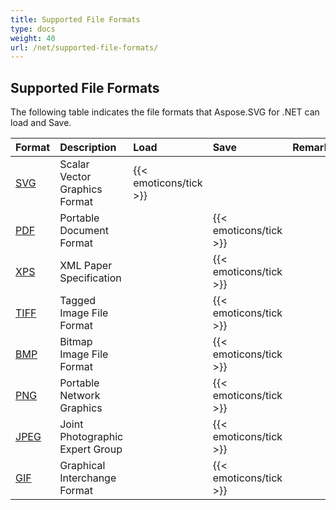 ```yaml
---
title: Supported File Formats
type: docs
weight: 40
url: /net/supported-file-formats/
---
```


## **Supported File Formats**

The following table indicates the file formats that Aspose.SVG for .NET can load and Save.

|**Format**|**Description**|**Load**|**Save**|**Remarks**|
| :- | :- | :- | :- | :- |
|[SVG](https://docs.fileformat.com/page-description-language/svg/)|Scalar Vector Graphics Format|{{< emoticons/tick >}}| | |
|[PDF](https://docs.fileformat.com/pdf/)|Portable Document Format| |{{< emoticons/tick >}}| |
|[XPS](https://docs.fileformat.com/page-description-language/xps/)|XML Paper Specification| |{{< emoticons/tick >}}| |
|[TIFF](https://docs.fileformat.com/image/tiff/)|Tagged Image File Format| |{{< emoticons/tick >}}| |
|[BMP](https://docs.fileformat.com/image/bmp/)|Bitmap Image File Format| |{{< emoticons/tick >}}| |
|[PNG](https://docs.fileformat.com/image/png/)|Portable Network Graphics| |{{< emoticons/tick >}}| |
|[JPEG](https://docs.fileformat.com/image/jpeg/)|Joint Photographic Expert Group| |{{< emoticons/tick >}}| |
|[GIF](https://docs.fileformat.com/image/gif/)|Graphical Interchange Format| |{{< emoticons/tick >}}| |
